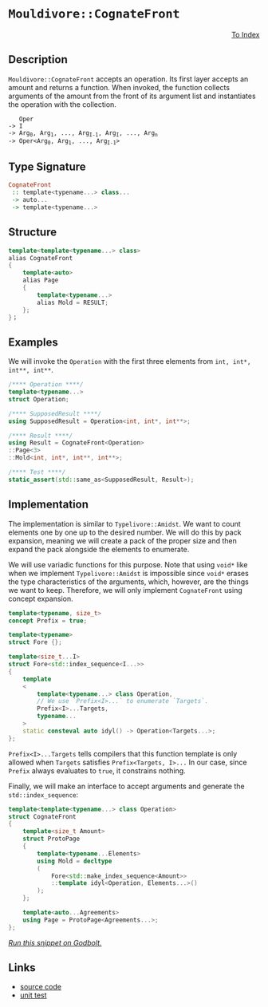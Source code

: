 <!-- Copyright 2024 Feng Mofan
SPDX-License-Identifier: Apache-2.0 -->

# `Mouldivore::CognateFront`

<p style='text-align: right;'><a href="../../../facilities/metafunctions.md#mouldivore-cognate-front">To Index</a></p>

## Description

`Mouldivore::CognateFront` accepts an operation.
Its first layer accepts an amount and returns a function.
When invoked, the function collects arguments of the amount from the front of its argument list and instantiates the operation with the collection.

<pre><code>   Oper
-> I
-> Arg<sub>0</sub>, Arg<sub>1</sub>, ..., Arg<sub>I-1</sub>, Arg<sub>I</sub>, ..., Arg<sub>n</sub>
-> Oper&lt;Arg<sub>0</sub>, Arg<sub>1</sub>, ..., Arg<sub>I-1</sub>&gt;</code></pre>

## Type Signature

```Haskell
CognateFront
 :: template<typename...> class...
 -> auto...
 -> template<typename...>
```

## Structure

```C++
template<template<typename...> class>
alias CognateFront
{
    template<auto>
    alias Page
    {
        template<typename...>
        alias Mold = RESULT;
    };
}；
```

## Examples

We will invoke the `Operation` with the first three elements from `int, int*, int**, int**`.

```C++
/**** Operation ****/
template<typename...>
struct Operation;

/**** SupposedResult ****/
using SupposedResult = Operation<int, int*, int**>;

/**** Result ****/
using Result = CognateFront<Operation>
::Page<3>
::Mold<int, int*, int**, int**>;

/**** Test ****/
static_assert(std::same_as<SupposedResult, Result>);
```

## Implementation

The implementation is similar to `Typelivore::Amidst`.
We want to count elements one by one up to the desired number.
We will do this by pack expansion, meaning we will create a pack of the proper size and then expand the pack alongside the elements to enumerate.

We will use variadic functions for this purpose.
Note that using `void*` like when we implement `Typelivore::Amidst` is impossible since `void*` erases the type characteristics of the arguments, which, however, are the things we want to keep.
Therefore, we will only implement `CognateFront` using concept expansion.

```C++
template<typename, size_t>
concept Prefix = true;

template<typename>
struct Fore {};

template<size_t...I>
struct Fore<std::index_sequence<I...>>
{
    template
    <
        template<typename...> class Operation,
        // We use `Prefix<I>...` to enumerate `Targets`.
        Prefix<I>...Targets,
        typename...
    >
    static consteval auto idyl() -> Operation<Targets...>;
};
```

`Prefix<I>...Targets` tells compilers that this function template is only allowed when `Targets` satisfies `Prefix<Targets, I>...`
In our case, since `Prefix` always evaluates to `true`, it constrains nothing.

Finally, we will make an interface to accept arguments and generate the `std::index_sequence`:

```C++
template<template<typename...> class Operation>
struct CognateFront
{
    template<size_t Amount>
    struct ProtoPage
    {
        template<typename...Elements>
        using Mold = decltype
        (
            Fore<std::make_index_sequence<Amount>>
            ::template idyl<Operation, Elements...>()
        );
    };

    template<auto...Agreements>
    using Page = ProtoPage<Agreements...>;
};
```

[*Run this snippet on Godbolt.*](https://godbolt.org/#z:OYLghAFBqd5QCxAYwPYBMCmBRdBLAF1QCcAaPECAMzwBtMA7AQwFtMQByARg9KtQYEAysib0QXACx8BBAKoBnTAAUAHpwAMvAFYTStJg1DIApACYAQuYukl9ZATwDKjdAGFUtAK4sGEgJykrgAyeAyYAHI%2BAEaYxCAAbKQADqgKhE4MHt6%2BASlpGQKh4VEssfEArLaY9o4CQgRMxATZPn5cgXaYDpkNTQTFkTFxibaNza25HWP9g6XlIBUAlLaoXsTI7BwA9ABU%2BweHR8e72yYaAIJ7BwDUACKYya6MyHiYCjeHZ5fXJ39H3wu5yBZgAzGFkN4sDcTKC3F5HLRCABPWHYYHmcEMSFeaGwtzIBQEdBYKhojGXAiYFjJAxU/EEZFPZhsUg3dIAL0wAH0COTLmhsY8CDdlMRMDRVDDQXcbgRiF5MLCrJdgb9/hr9oD1TcAJI0%2BhsQRMOoMT4HbWaq2nClXQ43ABiJEw5q1wKpBpNSrhjOZrG96MuRIVDkdzphAHYrBG7srbR7aV78ZyeQQAHQZ3X8i7Bryhp3i5PEkAgMJYVTcpQAR0VQvxuozafJoMDQKjwJunbl1MT9MuXelbg7A67Cbp3rcvsY/sbaJukKYCg%2BAHknsQTZlSMORzdttsbgB1F1eJQwhIaMUSvCqeto2fnuWoG6MHxxL1njQAFSawEwBAUJjnk2/Y7qK4qSreLaNt%2BxC/v%2BW4gTuU4spgs6IdKrYDkSG7IPOAhEpgABuYg3EwCJPng6DIrQEBLDcAC0c6rm%2Bpr4jBcEKLOLZxqqMY8UCPz2h4wDMFSDrELIro2pSPbjgyslJj6TLTmwXHYPOBhLjczHrqx3FBvKeYisJomYOJsgYu26FjopbgpryNwXCwayCNmWGGaGYqoEQyhML%2B26RiqFygd2nr0kpfqqRm2CGow/5uaBJ5hMANwALKeOg0qylgkJTgFA4QPloEFhORLoCWLBMAA1jyZaYBW1a1ps%2BJOS5fLcfpwUhV2JY2VSNyUdR%2BI6RuAhsjF1JxZxGZorRRWdks/EDiYfGgkFAV9ROZFEI2FzAOKk2CABnUDklRiin5LqwrKXk%2BZdLX7Zgh3/mp/ErbGa22uq1qWrc2CqKwtIul8arWiDqqqmCEJQldcKCpsyTxZ1oO3CNppSYCm0MspKGvQZIYimjmRvYJtxCF4ySpEo6AAErvF4tAiuDFxnSl5OU2kmC0/TjNZdpa6jQw%2BJhAQbIi7sYuCPszbraT%2Bw3HTCgM0zFrAqzCs8yK103CZXrma5cJEwI2Ylr5/lwqCJsgOltDoMLgiSwQEsDVLzvi7sMtffan7vCrboGTh3KLkozQQGVJYKP6QfHW47NU1zivK2yieM2ii1rRwKy0JwFS8H4HBaKQqCcEOljWOyawbFdYI8KQBCaJnKxVYskhphoAAcZhmP4/hcBUHft1wEYRtI2ccJIvAsBIGgaKQ%2BeF8XHC8AoICz/XBeZ6QcCwDAiAgGsBDJAi5CUGgNJ0HEET%2Bpwqjtwk9EJJINzAMguFSGmZi8FzhAkJRej8IIEQYh2BSBkIIRQKh1Ab1ILoLgpAADu65kicB4FnHOecG5F04MuBER8RSoCoDcW%2B99H7P1fjcd%2BZgbgQA8OfegxAYQ1yWLwdeWgVgQCQGfZIF8yAUAgFwnhIBgBSDMHwOgVJiArwgNETB0QwhNGRCg3gcjmDEGRMuaI2hujr1rmfI0BBlwMFoIo6BWBoheGAG4MQtAV7cF4FgSqRhxCmLwOKHohF3iYPqt0BEWxa4ixqJgpE0R1xqI8FgTB8o8BTzsaQDxxBoicweI44ASIjANxWFQAwwAFAADU3jwOYvnWuADhCiHEKA0pEC1CYNgfoQwxhrDWH0HgaIK9IArFQIjTItj6JlWuqYMulgzAL3icQSiniOnVFqJkFwDB3CeDaHoEIYQhhlBGHAqmhQsiLKmPkdIpo5jDHiHAroPR6jjBaLs9o0ztG9EuUc9ZJyZgTGuXobCzRHkLC4CsBQldNgSDQRwXOc9MGLyIXfB%2BT8X5v1blQiAuAf4MMxD8lhGSVgIEwEwLA8RaKkGbpIUEaZ/CghHhoSQZhJDng0BUBIgQx4T1IFPUEXA0wJC4Akdu/hB4JAqJIPuJKkjz14IvZeq864ZK3rvDh%2B9cHHz4QI%2BhV82CcCaCwQiEZ6JMA0g0ih/g0yssLt/Ig4zypwNKUAip0gqlKBqdA3QojEFMGQXYoFILhVYI4Dgw%2BCIbgEIhSQp%2BC5zodANW3ahtDuH0MYaCMwzCJUb3YZw1AdC4gn34SmqNIxg3CN7rPGgjM4hSJkdAlRCilGkDLWojRWiHAVr0XFQxxjMFmIsVY2gNiK0OIac4wu%2BA3GOA8bYo1qgfFUgrQEsehdgmhOROErYhcokxNrvExJShkk9uSpKrJfk8kFKKRWi15SQHWtkNUqBhcHX1PSYMqwlgWltPgJ07p%2BFOB9OJAMppwzRlxFNZMvFZzTRzIWTkG5KySjHL0Fs00kwbnQcyF8jZtzzkMD6K80D7yah3IubMVZ8wkMfKuRh05Dy8OQZ%2BasdYAKKNj3dWCzgAaoU6pDfqw11DEUmpjaihNbCMVYpxZQIFjLmX6vJRGCo/hh6ggpVS/loLoGitsOK1hm9t57wPng9NirL7Xw4Gq0hLAFCEVwoRUN44iRf3wCav%2B5rZCWpPWA%2BQtqL06BAKCBBSClFuowQp7Bcr8GENUAZozJmzNeiJBGzNPCY2gnjSppNKAov0K00lkYxnKbclM/4bk5mCDciC9a8RRbKAlsLlWkxtdys1u0fWlN%2Bim0mL7ZgcxljrG2Nrt2pxC77GuLuUOrxo7kC%2BInYIQJ0CZ0KPnZE8Zy7eCrqSdSTd6TE18GyXuzAhTmSHrs8eiQp7wHOdqW569jShk2GCe0vFXTTS2O2OHW91gRkirGRMy7vysMoeA7B5Z8zEPPPgwIb7myCiHLI08zDMycPoaWacj7po0MDDB98l5RGYco7%2B4CyjVdMe0Z8wvBjBWbiGeMzcLLaZcvsasyQLjcX0WkExdikYeKGWTxAN3NMoJQQVH7vymenOIycvk/jpeSm1504JRUYlQ8Iwz3bpIXuXBO5mCSGPUEeORWcDRYmoFn8hca5F/FlY8T0jOEkEAA%3D%3D%3D)

## Links

- [source code](../../../../conceptrodon/descend/mouldivore/cognate_front.hpp)
- [unit test](../../../../tests/unit/metafunctions/mouldivore/cognate_front.test.hpp)
